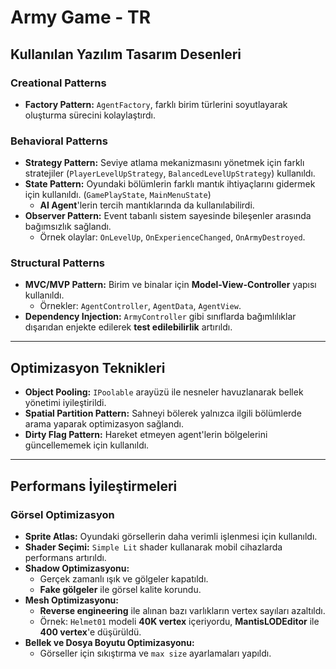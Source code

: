 # **Army Game - TR**

## **Kullanılan Yazılım Tasarım Desenleri**  

### **Creational Patterns**  
- **Factory Pattern:** `AgentFactory`, farklı birim türlerini soyutlayarak oluşturma sürecini kolaylaştırdı.  

### **Behavioral Patterns**  
- **Strategy Pattern:** Seviye atlama mekanizmasını yönetmek için farklı stratejiler (`PlayerLevelUpStrategy`, `BalancedLevelUpStrategy`) kullanıldı.  
- **State Pattern:** Oyundaki bölümlerin farklı mantık ihtiyaçlarını gidermek için kullanıldı. (`GamePlayState`, `MainMenuState`)  
  - **AI Agent**'lerin tercih mantıklarında da kullanılabilirdi.  
- **Observer Pattern:** Event tabanlı sistem sayesinde bileşenler arasında bağımsızlık sağlandı.  
  - Örnek olaylar: `OnLevelUp`, `OnExperienceChanged`, `OnArmyDestroyed`.  

### **Structural Patterns**  
- **MVC/MVP Pattern:** Birim ve binalar için **Model-View-Controller** yapısı kullanıldı.  
  - Örnekler: `AgentController`, `AgentData`, `AgentView`.  
- **Dependency Injection:** `ArmyController` gibi sınıflarda bağımlılıklar dışarıdan enjekte edilerek **test edilebilirlik** artırıldı.  

---

## **Optimizasyon Teknikleri**  

- **Object Pooling:** `IPoolable` arayüzü ile nesneler havuzlanarak bellek yönetimi iyileştirildi.  
- **Spatial Partition Pattern:** Sahneyi bölerek yalnızca ilgili bölümlerde arama yaparak optimizasyon sağlandı.  
- **Dirty Flag Pattern:** Hareket etmeyen agent'lerin bölgelerini güncellememek için kullanıldı.  

---

## **Performans İyileştirmeleri**  

### **Görsel Optimizasyon**  
- **Sprite Atlas:** Oyundaki görsellerin daha verimli işlenmesi için kullanıldı.  
- **Shader Seçimi:** `Simple Lit` shader kullanarak mobil cihazlarda performans artırıldı.  
- **Shadow Optimizasyonu:**  
  - Gerçek zamanlı ışık ve gölgeler kapatıldı.  
  - **Fake gölgeler** ile görsel kalite korundu.  
- **Mesh Optimizasyonu:**  
  - **Reverse engineering** ile alınan bazı varlıkların vertex sayıları azaltıldı.  
  - Örnek: `Helmet01` modeli **40K vertex** içeriyordu, **MantisLODEditor** ile **400 vertex**'e düşürüldü.  
- **Bellek ve Dosya Boyutu Optimizasyonu:**  
  - Görseller için sıkıştırma ve `max size` ayarlamaları yapıldı.  
